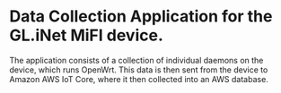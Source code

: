 # Data Collection Application for the GL.iNet MiFI device. 
The application consists of a collection of individual daemons on the device, which runs OpenWrt. This data is then sent from the device to Amazon AWS IoT Core, where it then collected into an AWS database. 
